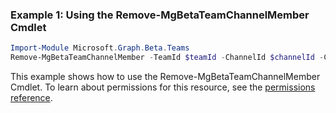### Example 1: Using the Remove-MgBetaTeamChannelMember Cmdlet
```powershell
Import-Module Microsoft.Graph.Beta.Teams
Remove-MgBetaTeamChannelMember -TeamId $teamId -ChannelId $channelId -ConversationMemberId $conversationMemberId
```
This example shows how to use the Remove-MgBetaTeamChannelMember Cmdlet.
To learn about permissions for this resource, see the [permissions reference](/graph/permissions-reference).
